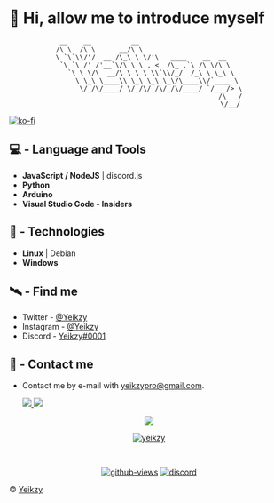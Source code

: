 # 👋 Hi, allow me to introduce myself
<div align="center">

```     
 __    __          __                          
/\ \  /\ \      __/\ \                         
\ `\`\\/'/  __ /\_\ \ \/'\   ____    __  __    
 `\ `\ /' /'__`\/\ \ \ , <  /\_ ,`\ /\ \/\ \   
   `\ \ \/\  __/\ \ \ \ \\`\\/_/  /_\ \ \_\ \  
     \ \_\ \____\\ \_\ \_\ \_\/\____\\/`____ \ 
      \/_/\/____/ \/_/\/_/\/_/\/____/ `/___/> \
                                         /\___/
                                         \/__/
```                                             
</div>

[![ko-fi](https://ko-fi.com/img/githubbutton_sm.svg)](https://ko-fi.com/yeikzy)

## 💻 - Language and Tools

- **JavaScript / NodeJS** | discord.js
- **Python**
- **Arduino**
- **Visual Studio Code - Insiders**

## 🚀 - Technologies

- **Linux** | Debian
- **Windows**

## 🛰️ - Find me

- Twitter - [@Yeikzy](https://twitter.com/yeikzy)
- Instagram - [@Yeikzy](https://www.instagram.com/yeikzy/?igshid=lriiibb7gob6)
- Discord - [Yeikzy#0001](https://discord.gg/ErwAkKhMsR)

## 📡 - Contact me

- Contact me by e-mail with yeikzypro@gmail.com.

  <tr>
    <td align="center" style="padding=0;width=50%;">
      <a href="https://github.com/yeikzy">
      <img src="https://github-readme-stats.vercel.app/api/?username=yeikzy&title_color=ec7460&text_color=9f9f9f&show_icons=true&bg_color=00000000&hide_border=true&icon_color=ec7460&hide_title=true&count_private=true&include_all_commits=true&enable_animations=true" />
    </td>
      <td align="center" style="padding=0;width=50%;">
      <a href="https://github.com/yeikzy">
      <img src="https://github-readme-stats-one-bice.vercel.app/api/top-langs/?username=yeikzy&role=OWNER,ORGANIZATION_MEMBER,COLLABORATOR&title_color=ec7460&text_color=9f9f9f&show_icons=true&bg_color=00000000&hide_border=true&icon_color=ec7460&hide_title=true&count_private=true&enable_animations=true" />
    </td>
  </tr>
</p>

<p align="center">
  <tr>
    <td align="center" style="padding=0;width=50%;">
      <a href="https://github.com/yeikzy">
      <img src="https://github-readme-streak-stats.herokuapp.com?user=yeikzy&theme=tokyonight_duo&hide_border=true&ring=ec7460&currStreakLabel=FFFFFF&sideNums=ec7460&dates=979797&sideLabels=FFFFFF&currStreakNum=FFFFFF&border=DD2727&stroke=00000000&background=00000000&fire=FF7600" />
    </td>
  </tr>
</p>

<p align="center"> 
    <a href="https://github.com/Yeikzy">
  <img src="https://github-profile-trophy.vercel.app/?username=Yeikzy&no-bg=true" alt="yeikzy" /> </p>
<br>

<div align="center"> 

[![github-views](https://komarev.com/ghpvc/?username=yeikzy&color=blue)](https://github.com/Yeikzy) [![discord](https://discordapp.com/api/guilds/903412602921705544/widget.png)](https://discord.gg/kmpnWBzDCa)

</div>

© [Yeikzy](https://github.com/Yeikzy)
